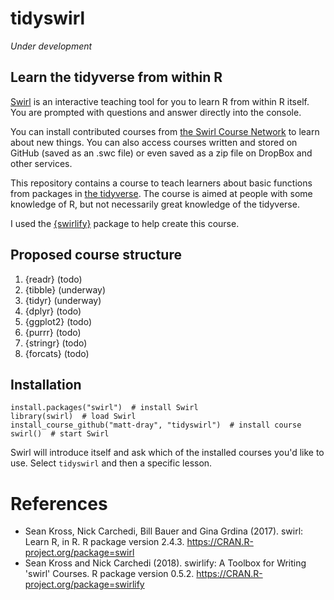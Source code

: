 # tidyswirl

_Under development_

## Learn the tidyverse from within R

[Swirl](https://swirlstats.com/) is an interactive teaching tool for you to learn R from within R itself. You are prompted with questions and answer directly into the console.

You can install contributed courses from [the Swirl Course Network](http://swirlstats.com/scn/) to learn about new things. You can also access courses written and stored on GitHub (saved as an .swc file) or even saved as a zip file on DropBox and other services.

This repository contains a course to teach learners about basic functions from packages in [the tidyverse](https://www.tidyverse.org/). The course is aimed at people with some knowledge of R, but not necessarily great knowledge of the tidyverse.

I used the [{swirlify}](http://swirlstats.com/swirlify/) package to help create this course.

## Proposed course structure

1. {readr} (todo)
1. {tibble} (underway)
1. {tidyr} (underway)
1. {dplyr} (todo)
1. {ggplot2} (todo)
1. {purrr} (todo)
1. {stringr} (todo)
1. {forcats} (todo)

## Installation

```{r}
install.packages("swirl")  # install Swirl
library(swirl)  # load Swirl
install_course_github("matt-dray", "tidyswirl")  # install course
swirl()  # start Swirl
```

Swirl will introduce itself and ask which of the installed courses you'd like to use. Select `tidyswirl` and then a specific lesson.

# References

* Sean Kross, Nick Carchedi, Bill Bauer and Gina Grdina (2017). swirl: Learn R, in R. R package version 2.4.3. https://CRAN.R-project.org/package=swirl
* Sean Kross and Nick Carchedi (2018). swirlify: A Toolbox for Writing 'swirl' Courses. R package version 0.5.2. https://CRAN.R-project.org/package=swirlify